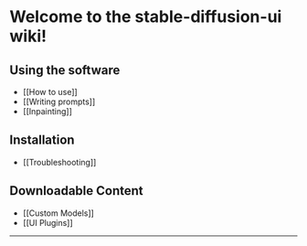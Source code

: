 # Welcome to the stable-diffusion-ui wiki!

## Using the software
*  [[How to use]]
*  [[Writing prompts]]
*  [[Inpainting]]

## Installation
*  [[Troubleshooting]]

## Downloadable Content
* [[Custom Models]]
* [[UI Plugins]]

***